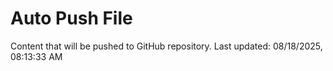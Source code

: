 # Auto Push File

Content that will be pushed to GitHub repository.
Last updated: 08/18/2025, 08:13:33 AM